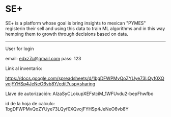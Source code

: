 # SE+

SE+ is a platform whose goal is bring insights to mexican "PYMES" registerin their sell and using this data to train ML algorithms and in this way hemping them to growth through decisions based on data.  

--------------

User for login

email: edxz7c@gmail.com
pass:  123

Link al inventario:

https://docs.google.com/spreadsheets/d/1bgDFWPMvQoZYUye73LQyf0XQvojFYHSp4JeNeO6vb8Y/edit?usp=sharing

Llave de autorización:
AIzaSyCLokupXEFstciM_1WFUvdu2-bepFhwfbo

id de la hoja de calculo:
1bgDFWPMvQoZYUye73LQyf0XQvojFYHSp4JeNeO6vb8Y

